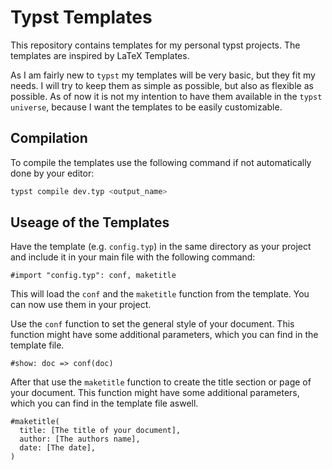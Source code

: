 # Typst Templates

This repository contains templates for my personal typst projects. The templates are inspired by LaTeX Templates.

As I am fairly new to ``typst`` my templates will be very basic, but they fit my needs. I will try to keep them as simple as possible, but also as flexible as possible. As of now it is not my intention to have them available in the `typst universe`, because I want the templates to be easily customizable.

## Compilation 
To compile the templates use the following command if not automatically done by your editor:
```bash
typst compile dev.typ <output_name>
```

## Useage of the Templates
Have the template (e.g. `config.typ`) in the same directory as your project and include it in your main file with the following command:

```typst
#import "config.typ": conf, maketitle
```
This will load the `conf` and the `maketitle` function from the template. You can now use them in your project.

Use the `conf` function to set the general style of your document. This function might have some additional parameters, which you can find in the template file.
```typst
#show: doc => conf(doc)
```
After that use the `maketitle` function to create the title section or page of your document. This function might have some additional parameters, which you can find in the template file aswell.
```typst
#maketitle(
  title: [The title of your document],
  author: [The authors name],
  date: [The date],
)
```